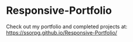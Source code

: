 # Responsive-Portfolio
Check out my portfolio and completed projects at: https://ssorpg.github.io/Responsive-Portfolio/